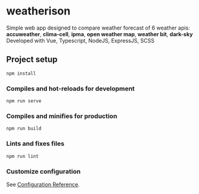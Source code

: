 # weatherison

Simple web app designed to compare weather forecast of 6 weather apis: **accuweather**, **clima-cell**, **ipma**, **open weather map**, **weather bit**, **dark-sky**
Developed with Vue, Typescript, NodeJS, ExpressJS, SCSS

## Project setup
```
npm install
```

### Compiles and hot-reloads for development
```
npm run serve
```

### Compiles and minifies for production
```
npm run build
```

### Lints and fixes files
```
npm run lint
```

### Customize configuration
See [Configuration Reference](https://cli.vuejs.org/config/).
